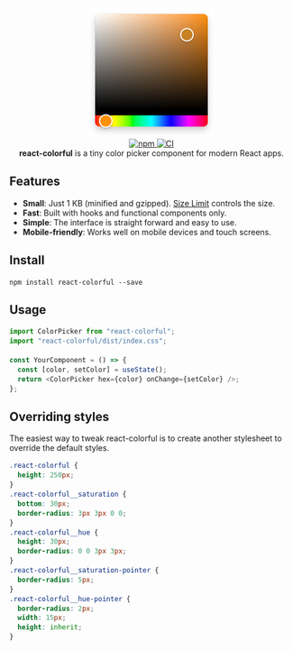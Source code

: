 <div align="center">
  <a href="https://omgovich.github.io/react-colorful">
    <img src="demo/src/assets/design.png" width="224" height="230" alt="react-colorful" />
  </a>
</div>

<div align="center">
  <a href="https://npmjs.org/package/react-colorful">
    <img alt="npm" src="https://img.shields.io/npm/v/react-colorful.svg?labelColor=da248d&color=6ead0a" />
  </a>
  <a href="https://travis-ci.org/omgovich/react-colorful">
    <img alt="CI" src="https://img.shields.io/travis/omgovich/react-colorful.svg?labelColor=da248d&color=6ead0a" />
  </a>
</div>

<div align="center">
  <strong>react-colorful</strong> is a tiny color picker component for modern React apps.
</div>

## Features

- **Small**: Just 1 KB (minified and gzipped). [Size Limit](https://github.com/ai/size-limit) controls the size.
- **Fast**: Built with hooks and functional components only.
- **Simple**: The interface is straight forward and easy to use.
- **Mobile-friendly**: Works well on mobile devices and touch screens.

## Install

```
npm install react-colorful --save
```

## Usage

```js
import ColorPicker from "react-colorful";
import "react-colorful/dist/index.css";

const YourComponent = () => {
  const [color, setColor] = useState();
  return <ColorPicker hex={color} onChange={setColor} />;
};
```

## Overriding styles

The easiest way to tweak react-colorful is to create another stylesheet to override the default styles.

```css
.react-colorful {
  height: 250px;
}
.react-colorful__saturation {
  bottom: 30px;
  border-radius: 3px 3px 0 0;
}
.react-colorful__hue {
  height: 30px;
  border-radius: 0 0 3px 3px;
}
.react-colorful__saturation-pointer {
  border-radius: 5px;
}
.react-colorful__hue-pointer {
  border-radius: 2px;
  width: 15px;
  height: inherit;
}
```
